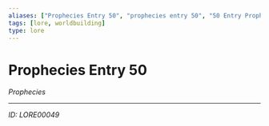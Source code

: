 ```yaml
---
aliases: ["Prophecies Entry 50", "prophecies entry 50", "50 Entry Prophecies"]
tags: [lore, worldbuilding]
type: lore
---
```


# Prophecies Entry 50

*Prophecies*

---
*ID: LORE00049*